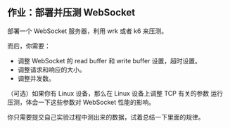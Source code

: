 ## 作业：部署并压测 WebSocket

部署一个 WebSocket 服务器，利用 wrk 或者 k6 来压测。

而后，你需要：

* 调整 WebSocket 的 read buffer 和 write buffer 设置，超时设置。
* 调整请求和响应的大小。
* 调整并发数。

（可选）如果你有 Linux 设备，那么在 Linux 设备上调整 TCP 有关的参数
运行压测，体会一下这些参数对 WebSocket 性能的影响。

你只需要提交自己实验过程中测出来的数据，试着总结一下里面的规律。
